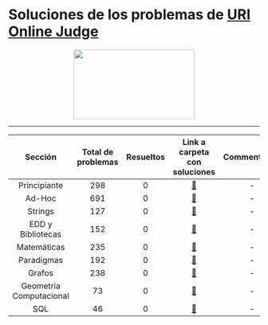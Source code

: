 # Soluciones de los problemas de [URI Online Judge](urionlinejudge.com.br)
<p align="center">
  <img width="242" height="140" src="https://code4solved.files.wordpress.com/2018/09/op.png">
</p>

---
| Sección     | Total de problemas| Resueltos | Link a carpeta con soluciones    | Commentarios |
|  :----:        |    :----:   |           :----:  |            :----:  |             :----:  |  
| Principiante     | 298   | 0 | [📁](https://github.com/ProgamacionCompetitivaUTFSM/ProgramacionCompetitivaUSM/tree/master/soluciones/URI/problemas/principiante) | -|
| Ad-Hoc   | 691       | 0 | [📁](https://github.com/ProgamacionCompetitivaUTFSM/ProgramacionCompetitivaUSM/tree/master/soluciones/URI/problemas/adhoc) | -|
| Strings   | 127     | 0 |[📁](https://github.com/ProgamacionCompetitivaUTFSM/ProgramacionCompetitivaUSM/tree/master/soluciones/URI/problemas/strings)|-|
| EDD y Bibliotecas  | 152    | 0   |[📁](https://github.com/ProgamacionCompetitivaUTFSM/ProgramacionCompetitivaUSM/tree/master/soluciones/URI/problemas/edd_y_bibliotecas)| -|
| Matemáticas  | 235     | 0  |[📁](https://github.com/ProgamacionCompetitivaUTFSM/ProgramacionCompetitivaUSM/tree/master/soluciones/URI/problemas/matematicas)| -|
| Paradigmas  | 192    | 0 |[📁](https://github.com/ProgamacionCompetitivaUTFSM/ProgramacionCompetitivaUSM/tree/master/soluciones/URI/problemas/paradigmas)|-| 
| Grafos | 238    | 0  |[📁](https://github.com/ProgamacionCompetitivaUTFSM/ProgramacionCompetitivaUSM/tree/master/soluciones/URI/problemas/grafos)| -|
| Geometría Computacional  | 73      | 0 |[📁](https://github.com/ProgamacionCompetitivaUTFSM/ProgramacionCompetitivaUSM/tree/master/soluciones/URI/problemas/geometria_comp)| -|
| SQL  | 46    | 0   |[📁](https://github.com/ProgamacionCompetitivaUTFSM/ProgramacionCompetitivaUSM/tree/master/soluciones/URI/problemas/sql)| -|

